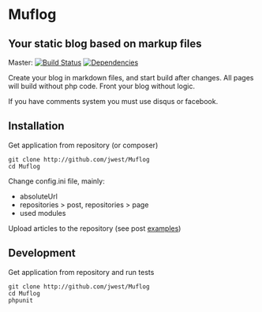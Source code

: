 Muflog
======
Your static blog based on markup files
------

Master: [![Build Status](https://travis-ci.org/jwest/Muflog.png?branch=master)](https://travis-ci.org/jwest/Muflog) [![Dependencies](http://dependency.me/repository/image/jwest/Muflog/master)](http://dependency.me/repository/branche/jwest/Muflog/master)

Create your blog in markdown files, and start build after changes. All pages will build without php code. Front your blog without logic.

If you have comments system you must use disqus or facebook.

Installation
------

Get application from repository (or composer)

	git clone http://github.com/jwest/Muflog
	cd Muflog

Change config.ini file, mainly:

 * absoluteUrl
 * repositories > post, repositories > page
 * used modules

Upload articles to the repository (see post [examples][postExample])

Development
-----------

Get application from repository and run tests

	git clone http://github.com/jwest/Muflog
	cd Muflog
	phpunit

 [postExample]: https://github.com/jwest/Muflog/blob/master/tests/fixtures/repository/posts/test_post.md